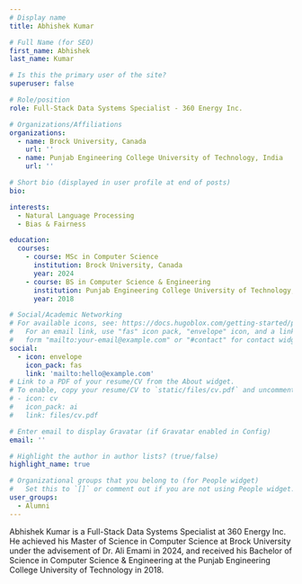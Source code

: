 ```yaml
---
# Display name
title: Abhishek Kumar

# Full Name (for SEO)
first_name: Abhishek
last_name: Kumar

# Is this the primary user of the site?
superuser: false

# Role/position
role: Full-Stack Data Systems Specialist - 360 Energy Inc.

# Organizations/Affiliations
organizations:
  - name: Brock University, Canada
    url: ''
  - name: Punjab Engineering College University of Technology, India
    url: ''

# Short bio (displayed in user profile at end of posts)
bio: 

interests:
  - Natural Language Processing
  - Bias & Fairness

education:
  courses:
    - course: MSc in Computer Science
      institution: Brock University, Canada
      year: 2024
    - course: BS in Computer Science & Engineering
      institution: Punjab Engineering College University of Technology, India
      year: 2018

# Social/Academic Networking
# For available icons, see: https://docs.hugoblox.com/getting-started/page-builder/#icons
#   For an email link, use "fas" icon pack, "envelope" icon, and a link in the
#   form "mailto:your-email@example.com" or "#contact" for contact widget.
social:
  - icon: envelope
    icon_pack: fas
    link: 'mailto:hello@example.com'
# Link to a PDF of your resume/CV from the About widget.
# To enable, copy your resume/CV to `static/files/cv.pdf` and uncomment the lines below.
# - icon: cv
#   icon_pack: ai
#   link: files/cv.pdf

# Enter email to display Gravatar (if Gravatar enabled in Config)
email: ''

# Highlight the author in author lists? (true/false)
highlight_name: true

# Organizational groups that you belong to (for People widget)
#   Set this to `[]` or comment out if you are not using People widget.
user_groups:
  - Alumni
---
```


Abhishek Kumar is a Full-Stack Data Systems Specialist at 360 Energy Inc. He achieved his Master of Science in Computer Science at Brock University under the advisement of Dr. Ali Emami in 2024, and received his Bachelor of Science in Computer Science & Engineering at the Punjab Engineering College University of Technology in 2018.
